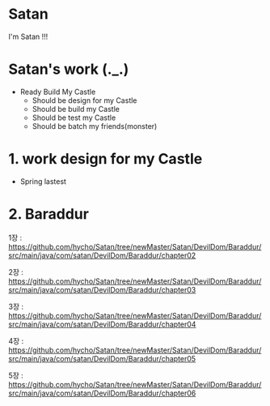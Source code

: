 # Satan
I'm Satan !!!

# Satan's work (._.)
* Ready Build My Castle
  - Should be design for my Castle
  - Should be build my Castle
  - Should be test my Castle
  - Should be batch my friends(monster)
 
# 1. work design for my Castle
  - Spring lastest

# 2. Baraddur
1장 : https://github.com/hycho/Satan/tree/newMaster/Satan/DevilDom/Baraddur/src/main/java/com/satan/DevilDom/Baraddur/chapter02

2장 : https://github.com/hycho/Satan/tree/newMaster/Satan/DevilDom/Baraddur/src/main/java/com/satan/DevilDom/Baraddur/chapter03

3장 : https://github.com/hycho/Satan/tree/newMaster/Satan/DevilDom/Baraddur/src/main/java/com/satan/DevilDom/Baraddur/chapter04

4장 : https://github.com/hycho/Satan/tree/newMaster/Satan/DevilDom/Baraddur/src/main/java/com/satan/DevilDom/Baraddur/chapter05

5장 : https://github.com/hycho/Satan/tree/newMaster/Satan/DevilDom/Baraddur/src/main/java/com/satan/DevilDom/Baraddur/chapter06
